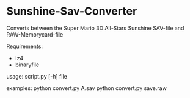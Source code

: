# Sunshine-Sav-Converter
Converts between the Super Mario 3D All-Stars Sunshine SAV-file and RAW-Memorycard-file

Requirements:
* lz4
* binaryfile

usage: script.py [-h] file

examples:
  python convert.py A.sav
  python convert.py save.raw
